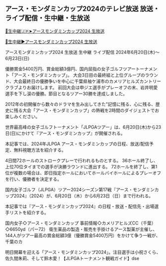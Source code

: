 <h2>アース・モンダミンカップ2024のテレビ放送 放送・ライブ配信・生中継・生放送</h2>

<a href="https://onlinestreamshd.co/Earth-Mondahmin" rel="nofollow">🔗生中継🇯🇵➤アースモンダミンカップ2024 生放送</a>

<a href="https://onlinestreamshd.co/Earth-Mondahmin" rel="nofollow">🔴生中継▶アースモンダミンカップ2024 生放送</a>

アースモンダミンカップ2024 生放送 生中継 ライブ配信 2024年6月20日(木)～6月23日(日)

優勝賞金5400万円、賞金総額3億円、国内屈指の女子ゴルフツアートーナメント「アース・モンダミンカップ」。
大会3日目の最終組と上位グループのラウンド、大会最終日の優勝争いを中心に千葉県袖ケ浦市のカメリアヒルズカントリークラブよりお届けします。
前回大会は申ジエ選手がプレーオフの末、岩井明愛選手を下し涙の優勝。節目となるツアー30勝を達成しました。

2012年の初開催から数々のドラマを生み出してきた"記憶に残る、心に残る、歴史に残る大会「アース・モンダミンカップ」の熱戦を2時間のダイジェストでお楽しみください。

世界最高峰の女子ゴルフトーナメント「JLPGAツアー」は、6月20日(木)から23日(日)にかけて『アース・モンダミンカップ』が開催される。

本記事では、2024年JLPGA アース・モンダミンカップの日程、放送/配信予定、無料視聴方法を紹介する。

4日間72ホールのストロークプレーで行われるものとする。
36ホール終了し、上位70位タイまでの選手が決勝ラウンドに進出する。
72ホールを終了し、第1位が複数の場合は、即日指定ホールにおいてホールバイホールによるプレーオフを行い、優勝者を決定する。

国内女子ゴルフ（JLPGA）ツアー2024シーズン第17戦『アース・モンダミンカップ2024』（2024）が、6月20日（木）から6月23日（日）まで行われる。

本記事では『アース・モンダミンカップ2024』の日程・放送・配信先・出場選手リストを紹介する。

国内女子◇アース・モンダミンカップ 事前情報◇カメリアヒルズCC（千葉）◇6650yd（パー72） 衛生薬品の製造・販売を手掛けるアース製薬が主催し、144人がツアー最高の賞金総額3億（優勝賞金5400万円）をかけて争う一戦が、千葉のカ

明日開幕を迎える「アース・モンダミンカップ2024」。注目選手は小祝さくら、佐久間朱莉、そして鈴木愛！【JLPGAトーナメント観戦ガイド】dse
